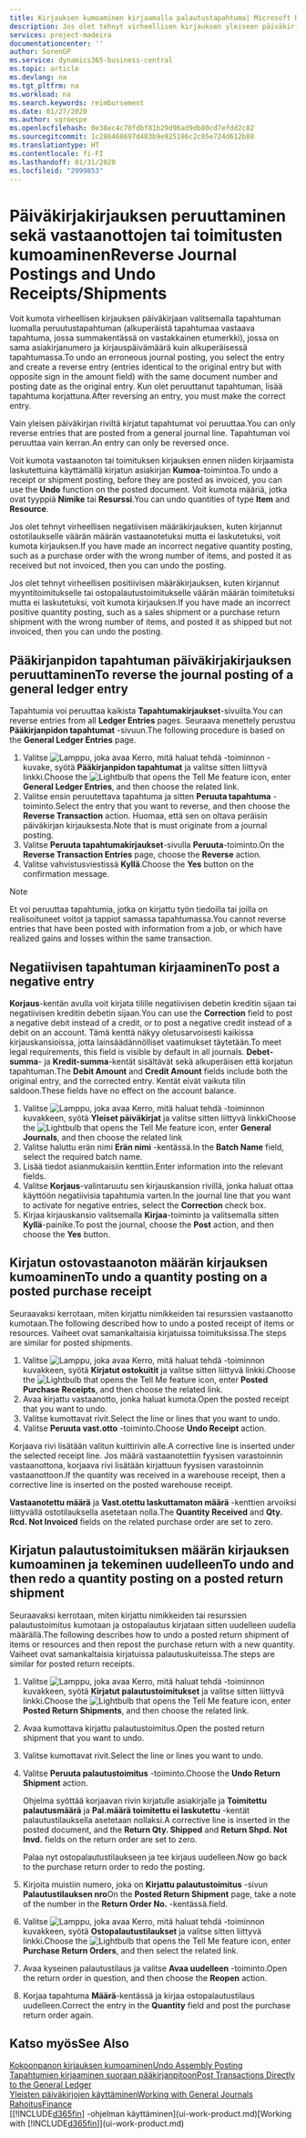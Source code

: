 ```yaml
---
title: Kirjauksen kumoaminen kirjaamalla palautustapahtuma| Microsoft Docs
description: Jos olet tehnyt virheellisen kirjauksen yleiseen päiväkirjaan, Peruuta tapahtuma -toiminnolla kumottu kirjaus luo oikean kirjausketjun.
services: project-madeira
documentationcenter: ''
author: SorenGP
ms.service: dynamics365-business-central
ms.topic: article
ms.devlang: na
ms.tgt_pltfrm: na
ms.workload: na
ms.search.keywords: reimbursement
ms.date: 01/27/2020
ms.author: sgroespe
ms.openlocfilehash: 0e38ec4c70fdbf81b29d96ad9db80cd7efdd2c82
ms.sourcegitcommit: 1c286468697d403b9e925186c2c05e724d612b88
ms.translationtype: HT
ms.contentlocale: fi-FI
ms.lasthandoff: 01/31/2020
ms.locfileid: "2999853"
---
```

# <a name="reverse-journal-postings-and-undo-receiptsshipments"></a><span data-ttu-id="67b82-103">Päiväkirjakirjauksen peruuttaminen sekä vastaanottojen tai toimitusten kumoaminen</span><span class="sxs-lookup"><span data-stu-id="67b82-103">Reverse Journal Postings and Undo Receipts/Shipments</span></span>
<span data-ttu-id="67b82-104">Voit kumota virheellisen kirjauksen päiväkirjaan valitsemalla tapahtuman luomalla peruutustapahtuman (alkuperäistä tapahtumaa vastaava tapahtuma, jossa summakentässä on vastakkainen etumerkki), jossa on sama asiakirjanumero ja kirjauspäivämäärä kuin alkuperäisessä tapahtumassa.</span><span class="sxs-lookup"><span data-stu-id="67b82-104">To undo an erroneous journal posting, you select the entry and create a reverse entry (entries identical to the original entry but with opposite sign in the amount field) with the same document number and posting date as the original entry.</span></span> <span data-ttu-id="67b82-105">Kun olet peruuttanut tapahtuman, lisää tapahtuma korjattuna.</span><span class="sxs-lookup"><span data-stu-id="67b82-105">After reversing an entry, you must make the correct entry.</span></span>

<span data-ttu-id="67b82-106">Vain yleisen päiväkirjan riviltä kirjatut tapahtumat voi peruuttaa.</span><span class="sxs-lookup"><span data-stu-id="67b82-106">You can only reverse entries that are posted from a general journal line.</span></span> <span data-ttu-id="67b82-107">Tapahtuman voi peruuttaa vain kerran.</span><span class="sxs-lookup"><span data-stu-id="67b82-107">An entry can only be reversed once.</span></span>

<span data-ttu-id="67b82-108">Voit kumota vastaanoton tai toimituksen kirjauksen ennen niiden kirjaamista laskutettuina käyttämällä kirjatun asiakirjan **Kumoa**-toimintoa.</span><span class="sxs-lookup"><span data-stu-id="67b82-108">To undo a receipt or shipment posting, before they are posted as invoiced, you can use the **Undo** function on the posted document.</span></span> <span data-ttu-id="67b82-109">Voit kumota määriä, jotka ovat tyyppiä **Nimike** tai **Resurssi**.</span><span class="sxs-lookup"><span data-stu-id="67b82-109">You can undo quantities of type **Item** and **Resource**.</span></span>

<span data-ttu-id="67b82-110">Jos olet tehnyt virheellisen negatiivisen määräkirjauksen, kuten kirjannut ostotilaukselle väärän määrän vastaanotetuksi mutta ei laskutetuksi, voit kumota kirjauksen.</span><span class="sxs-lookup"><span data-stu-id="67b82-110">If you have made an incorrect negative quantity posting, such as a purchase order with the wrong number of items, and posted it as received but not invoiced, then you can undo the posting.</span></span>

<span data-ttu-id="67b82-111">Jos olet tehnyt virheellisen positiivisen määräkirjauksen, kuten kirjannut myyntitoimitukselle tai ostopalautustoimitukselle väärän määrän toimitetuksi mutta ei laskutetuksi, voit kumota kirjauksen.</span><span class="sxs-lookup"><span data-stu-id="67b82-111">If you have made an incorrect positive quantity posting, such as a sales shipment or a purchase return shipment with the wrong number of items, and posted it as shipped but not invoiced, then you can undo the posting.</span></span>   

## <a name="to-reverse-the-journal-posting-of-a-general-ledger-entry"></a><span data-ttu-id="67b82-112">Pääkirjanpidon tapahtuman päiväkirjakirjauksen peruuttaminen</span><span class="sxs-lookup"><span data-stu-id="67b82-112">To reverse the journal posting of a general ledger entry</span></span>
<span data-ttu-id="67b82-113">Tapahtumia voi peruuttaa kaikista **Tapahtumakirjaukset**-sivuilta.</span><span class="sxs-lookup"><span data-stu-id="67b82-113">You can reverse entries from all **Ledger Entries** pages.</span></span> <span data-ttu-id="67b82-114">Seuraava menettely perustuu **Pääkirjanpidon tapahtumat** -sivuun.</span><span class="sxs-lookup"><span data-stu-id="67b82-114">The following procedure is based on the **General Ledger Entries** page.</span></span>
1. <span data-ttu-id="67b82-115">Valitse ![Lamppu, joka avaa Kerro, mitä haluat tehdä -toiminnon](media/ui-search/search_small.png "Kerro, mitä haluat tehdä") -kuvake, syötä **Pääkirjanpidon tapahtumat** ja valitse sitten liittyvä linkki.</span><span class="sxs-lookup"><span data-stu-id="67b82-115">Choose the ![Lightbulb that opens the Tell Me feature](media/ui-search/search_small.png "Tell me what you want to do") icon, enter **General Ledger Entries**, and then choose the related link.</span></span>
2. <span data-ttu-id="67b82-116">Valitse ensin peruutettava tapahtuma ja sitten **Peruuta tapahtuma** -toiminto.</span><span class="sxs-lookup"><span data-stu-id="67b82-116">Select the entry that you want to reverse, and then choose the **Reverse Transaction** action.</span></span> <span data-ttu-id="67b82-117">Huomaa, että sen on oltava peräisin päiväkirjan kirjauksesta.</span><span class="sxs-lookup"><span data-stu-id="67b82-117">Note that is must originate from a journal posting.</span></span>
3. <span data-ttu-id="67b82-118">Valitse **Peruuta tapahtumakirjaukset**-sivulla **Peruuta**-toiminto.</span><span class="sxs-lookup"><span data-stu-id="67b82-118">On the **Reverse Transaction Entries** page, choose the **Reverse** action.</span></span>
4. <span data-ttu-id="67b82-119">Valitse vahvistusviestissä **Kyllä**.</span><span class="sxs-lookup"><span data-stu-id="67b82-119">Choose the **Yes** button on the confirmation message.</span></span>

> [!NOTE]
> <span data-ttu-id="67b82-120">Et voi peruuttaa tapahtumia, jotka on kirjattu työn tiedoilla tai joilla on realisoituneet voitot ja tappiot samassa tapahtumassa.</span><span class="sxs-lookup"><span data-stu-id="67b82-120">You cannot reverse entries that have been posted with information from a job, or which have realized gains and losses within the same transaction.</span></span>

## <a name="to-post-a-negative-entry"></a><span data-ttu-id="67b82-121">Negatiivisen tapahtuman kirjaaminen</span><span class="sxs-lookup"><span data-stu-id="67b82-121">To post a negative entry</span></span>  
<span data-ttu-id="67b82-122">**Korjaus**-kentän avulla voit kirjata tilille negatiivisen debetin kreditin sijaan tai negatiivisen kreditin debetin sijaan.</span><span class="sxs-lookup"><span data-stu-id="67b82-122">You can use the **Correction** field to post a negative debit instead of a credit, or to post a negative credit instead of a debit on an account.</span></span> <span data-ttu-id="67b82-123">Tämä kenttä näkyy oletusarvoisesti kaikissa kirjauskansioissa, jotta lainsäädännölliset vaatimukset täytetään.</span><span class="sxs-lookup"><span data-stu-id="67b82-123">To meet legal requirements, this field is visible by default in all journals.</span></span> <span data-ttu-id="67b82-124">**Debet-summa**- ja **Kredit-summa**-kentät sisältävät sekä alkuperäisen että korjatun tapahtuman.</span><span class="sxs-lookup"><span data-stu-id="67b82-124">The **Debit Amount** and **Credit Amount** fields include both the original entry, and the corrected entry.</span></span> <span data-ttu-id="67b82-125">Kentät eivät vaikuta tilin saldoon.</span><span class="sxs-lookup"><span data-stu-id="67b82-125">These fields have no effect on the account balance.</span></span>  

1.  <span data-ttu-id="67b82-126">Valitse ![Lamppu, joka avaa Kerro, mitä haluat tehdä -toiminnon](media/ui-search/search_small.png "Kerro, mitä haluat tehdä") kuvakkeen, syötä **Yleiset päiväkirjat** ja valitse sitten liittyvä linkki</span><span class="sxs-lookup"><span data-stu-id="67b82-126">Choose the ![Lightbulb that opens the Tell Me feature](media/ui-search/search_small.png "Tell me what you want to do") icon, enter **General Journals**, and then choose the related link</span></span>  
2.  <span data-ttu-id="67b82-127">Valitse haluttu erän nimi **Erän nimi** -kentässä.</span><span class="sxs-lookup"><span data-stu-id="67b82-127">In the **Batch Name** field, select the required batch name.</span></span>  
3.  <span data-ttu-id="67b82-128">Lisää tiedot asianmukaisiin kenttiin.</span><span class="sxs-lookup"><span data-stu-id="67b82-128">Enter information into the relevant fields.</span></span>  
4.  <span data-ttu-id="67b82-129">Valitse **Korjaus**-valintaruutu sen kirjauskansion rivillä, jonka haluat ottaa käyttöön negatiivisia tapahtumia varten.</span><span class="sxs-lookup"><span data-stu-id="67b82-129">In the journal line that you want to activate for negative entries, select the **Correction** check box.</span></span>  
5.  <span data-ttu-id="67b82-130">Kirjaa kirjauskansio valitsemalla **Kirjaa**-toiminto ja valitsemalla sitten **Kyllä**-painike.</span><span class="sxs-lookup"><span data-stu-id="67b82-130">To post the journal, choose the **Post** action, and then choose the **Yes** button.</span></span>

## <a name="to-undo-a-quantity-posting-on-a-posted-purchase-receipt"></a><span data-ttu-id="67b82-131">Kirjatun ostovastaanoton määrän kirjauksen kumoaminen</span><span class="sxs-lookup"><span data-stu-id="67b82-131">To undo a quantity posting on a posted purchase receipt</span></span>  
<span data-ttu-id="67b82-132">Seuraavaksi kerrotaan, miten kirjattu nimikkeiden tai resurssien vastaanotto kumotaan.</span><span class="sxs-lookup"><span data-stu-id="67b82-132">The following described how to undo a posted receipt of items or resources.</span></span> <span data-ttu-id="67b82-133">Vaiheet ovat samankaltaisia kirjatuissa toimituksissa.</span><span class="sxs-lookup"><span data-stu-id="67b82-133">The steps are similar for posted shipments.</span></span>

1.  <span data-ttu-id="67b82-134">Valitse ![Lamppu, joka avaa Kerro, mitä haluat tehdä -toiminnon](media/ui-search/search_small.png "Kerro, mitä haluat tehdä") kuvakkeen, syötä **Kirjatut ostokuitit** ja valitse sitten liittyvä linkki.</span><span class="sxs-lookup"><span data-stu-id="67b82-134">Choose the ![Lightbulb that opens the Tell Me feature](media/ui-search/search_small.png "Tell me what you want to do") icon, enter **Posted Purchase Receipts**, and then choose the related link.</span></span>  
2.  <span data-ttu-id="67b82-135">Avaa kirjattu vastaanotto, jonka haluat kumota.</span><span class="sxs-lookup"><span data-stu-id="67b82-135">Open the posted receipt that you want to undo.</span></span>  
3.  <span data-ttu-id="67b82-136">Valitse kumottavat rivit.</span><span class="sxs-lookup"><span data-stu-id="67b82-136">Select the line or lines that you want to undo.</span></span>  
4.  <span data-ttu-id="67b82-137">Valitse **Peruuta vast.otto** -toiminto.</span><span class="sxs-lookup"><span data-stu-id="67b82-137">Choose **Undo Receipt** action.</span></span>

<span data-ttu-id="67b82-138">Korjaava rivi lisätään valitun kuittirivin alle.</span><span class="sxs-lookup"><span data-stu-id="67b82-138">A corrective line is inserted under the selected receipt line.</span></span> <span data-ttu-id="67b82-139">Jos määrä vastaanotettiin fyysisen varastoinnin vastaanottona, korjaava rivi lisätään kirjattuun fyysisen varastoinnin vastaanottoon.</span><span class="sxs-lookup"><span data-stu-id="67b82-139">If the quantity was received in a warehouse receipt, then a corrective line is inserted on the posted warehouse receipt.</span></span>  

<span data-ttu-id="67b82-140">**Vastaanotettu määrä** ja **Vast.otettu laskuttamaton määrä** -kenttien arvoiksi liittyvällä ostotilauksella asetetaan nolla.</span><span class="sxs-lookup"><span data-stu-id="67b82-140">The **Quantity Received** and **Qty. Rcd. Not Invoiced** fields on the related purchase order are set to zero.</span></span>

## <a name="to-undo-and-then-redo-a-quantity-posting-on-a-posted-return-shipment"></a><span data-ttu-id="67b82-141">Kirjatun palautustoimituksen määrän kirjauksen kumoaminen ja tekeminen uudelleen</span><span class="sxs-lookup"><span data-stu-id="67b82-141">To undo and then redo a quantity posting on a posted return shipment</span></span>
<span data-ttu-id="67b82-142">Seuraavaksi kerrotaan, miten kirjattu nimikkeiden tai resurssien palautustoimitus kumotaan ja ostopalautus kirjataan sitten uudelleen uudella määrällä.</span><span class="sxs-lookup"><span data-stu-id="67b82-142">The following describes how to undo a posted return shipment of items or resources and then repost the purchase return with a new quantity.</span></span> <span data-ttu-id="67b82-143">Vaiheet ovat samankaltaisia kirjatuissa palautuskuiteissa.</span><span class="sxs-lookup"><span data-stu-id="67b82-143">The steps are similar for posted return receipts.</span></span>

1.  <span data-ttu-id="67b82-144">Valitse ![Lamppu, joka avaa Kerro, mitä haluat tehdä -toiminnon](media/ui-search/search_small.png "Kerro, mitä haluat tehdä") kuvakkeen, syötä **Kirjatut palautustoimitukset** ja valitse sitten liittyvä linkki.</span><span class="sxs-lookup"><span data-stu-id="67b82-144">Choose the ![Lightbulb that opens the Tell Me feature](media/ui-search/search_small.png "Tell me what you want to do") icon, enter **Posted Return Shipments**, and then choose the related link.</span></span>  
2.  <span data-ttu-id="67b82-145">Avaa kumottava kirjattu palautustoimitus.</span><span class="sxs-lookup"><span data-stu-id="67b82-145">Open the posted return shipment that you want to undo.</span></span>
3. <span data-ttu-id="67b82-146">Valitse kumottavat rivit.</span><span class="sxs-lookup"><span data-stu-id="67b82-146">Select the line or lines you want to undo.</span></span>  

4.  <span data-ttu-id="67b82-147">Valitse **Peruuta palautustoimitus** -toiminto.</span><span class="sxs-lookup"><span data-stu-id="67b82-147">Choose the **Undo Return Shipment** action.</span></span>  

    <span data-ttu-id="67b82-148">Ohjelma syöttää korjaavan rivin kirjatulle asiakirjalle ja **Toimitettu palautusmäärä** ja **Pal.määrä toimitettu ei laskutettu** -kentät palautustilauksella asetetaan nollaksi.</span><span class="sxs-lookup"><span data-stu-id="67b82-148">A corrective line is inserted in the posted document, and the **Return Qty. Shipped** and **Return Shpd. Not Invd.** fields on the return order are set to zero.</span></span>  

    <span data-ttu-id="67b82-149">Palaa nyt ostopalautustilaukseen ja tee kirjaus uudelleen.</span><span class="sxs-lookup"><span data-stu-id="67b82-149">Now go back to the purchase return order to redo the posting.</span></span>  

5.  <span data-ttu-id="67b82-150">Kirjoita muistiin numero, joka on **Kirjattu palautustoimitus** -sivun **Palautustilauksen nro**</span><span class="sxs-lookup"><span data-stu-id="67b82-150">On the **Posted Return Shipment** page, take a note of the number in the **Return Order No.**</span></span> <span data-ttu-id="67b82-151">-kentässä.</span><span class="sxs-lookup"><span data-stu-id="67b82-151">field.</span></span>  
6.  <span data-ttu-id="67b82-152">Valitse ![Lamppu, joka avaa Kerro, mitä haluat tehdä -toiminnon](media/ui-search/search_small.png "Kerro, mitä haluat tehdä") kuvakkeen, syötä **Ostopalautustilaukset** ja valitse sitten liittyvä linkki.</span><span class="sxs-lookup"><span data-stu-id="67b82-152">Choose the ![Lightbulb that opens the Tell Me feature](media/ui-search/search_small.png "Tell me what you want to do") icon, enter **Purchase Return Orders**, and then select the related link.</span></span>  
7.  <span data-ttu-id="67b82-153">Avaa kyseinen palautustilaus ja valitse **Avaa uudelleen** -toiminto.</span><span class="sxs-lookup"><span data-stu-id="67b82-153">Open the return order in question, and then choose the **Reopen** action.</span></span>  
8.  <span data-ttu-id="67b82-154">Korjaa tapahtuma **Määrä**-kentässä ja kirjaa ostopalautustilaus uudelleen.</span><span class="sxs-lookup"><span data-stu-id="67b82-154">Correct the entry in the **Quantity** field and post the purchase return order again.</span></span>  

## <a name="see-also"></a><span data-ttu-id="67b82-155">Katso myös</span><span class="sxs-lookup"><span data-stu-id="67b82-155">See Also</span></span>
[<span data-ttu-id="67b82-156">Kokoonpanon kirjauksen kumoaminen</span><span class="sxs-lookup"><span data-stu-id="67b82-156">Undo Assembly Posting</span></span>](assembly-how-to-undo-assembly-posting.md)  
[<span data-ttu-id="67b82-157">Tapahtumien kirjaaminen suoraan pääkirjanpitoon</span><span class="sxs-lookup"><span data-stu-id="67b82-157">Post Transactions Directly to the General Ledger</span></span>](finance-how-post-transactions-directly.md)  
[<span data-ttu-id="67b82-158">Yleisten päiväkirjojen käyttäminen</span><span class="sxs-lookup"><span data-stu-id="67b82-158">Working with General Journals</span></span>](ui-work-general-journals.md)  
[<span data-ttu-id="67b82-159">Rahoitus</span><span class="sxs-lookup"><span data-stu-id="67b82-159">Finance</span></span>](finance.md)  
<span data-ttu-id="67b82-160">[[!INCLUDE[d365fin](includes/d365fin_md.md)] -ohjelman käyttäminen](ui-work-product.md)</span><span class="sxs-lookup"><span data-stu-id="67b82-160">[Working with [!INCLUDE[d365fin](includes/d365fin_md.md)]](ui-work-product.md)</span></span>  
